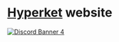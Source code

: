 # [Hyperket](https://hyperket.com) website
[![Discord Banner 4](https://discordapp.com/api/guilds/762175036769435668/widget.png?style=Banner2)](https://discord.gg/X9MhEGr)
